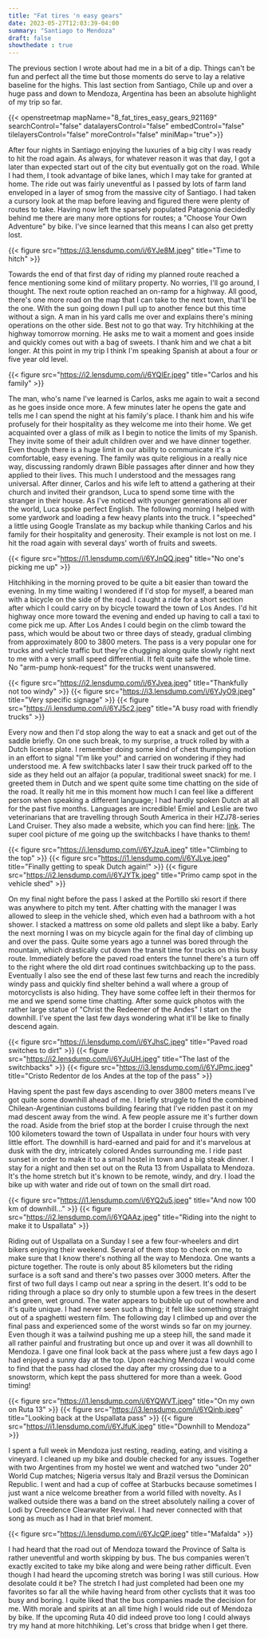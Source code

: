 ```yaml
---
title: "Fat tires 'n easy gears"
date: 2023-05-27T12:03:39-04:00
summary: "Santiago to Mendoza"
draft: false
showthedate : true
---
```


The previous section I wrote about had me in a bit of a dip. Things can't be fun and perfect all the time but those moments do serve to lay a relative baseline for the highs. This last section from Santiago, Chile up and over a huge pass and down to Mendoza, Argentina has been an absolute highlight of my trip so far.

{{< openstreetmap mapName="8_fat_tires_easy_gears_921169"  searchControl="false" datalayersControl="false" embedControl="false" tilelayersControl="false" moreControl="false" miniMap="true">}}

After four nights in Santiago enjoying the luxuries of a big city I was ready to hit the road again. As always, for whatever reason it was that day, I got a later than expected start out of the city but eventually got on the road. While I had them, I took advantage of bike lanes, which I may take for granted at home. The ride out was fairly uneventful as I passed by lots of farm land enveloped in a layer of smog from the massive city of Santiago. I had taken a cursory look at the map before leaving and figured there were plenty of routes to take. Having now left the sparsely populated Patagonia decidedly behind me there are many more options for routes; a "Choose Your Own Adventure" by bike. I've since learned that this means I can also get pretty lost.

{{< figure src="https://i3.lensdump.com/i/6YJe8M.jpeg" title="Time to hitch" >}}

Towards the end of that first day of riding my planned route reached a fence mentioning some kind of military property. No worries, I'll go around, I thought. The next route option reached an on-ramp for a highway. All good, there's one more road on the map that I can take to the next town, that'll be the one. With the sun going down I pull up to another fence but this time without a sign. A man in his yard calls me over and explains there's mining operations on the other side. Best not to go that way. Try hitchhiking at the highway tomorrow morning. He asks me to wait a moment and goes inside and quickly comes out with a bag of sweets. I thank him and we chat a bit longer. At this point in my trip I think I'm speaking Spanish at about a four or five year old level.

{{< figure src="https://i2.lensdump.com/i/6YQIEr.jpeg" title="Carlos and his family" >}}

The man, who's name I've learned is Carlos, asks me again to wait a second as he goes inside once more. A few minutes later he opens the gate and tells me I can spend the night at his family's place. I thank him and his wife profusely for their hospitality as they welcome me into their home. We get acquainted over a glass of milk as I begin to notice the limits of my Spanish. They invite some of their adult children over and we have dinner together. Even though there is a huge limit in our ability to communicate it's a comfortable, easy evening. The family was quite religious in a really nice way, discussing randomly drawn Bible passages after dinner and how they applied to their lives. This much I understood and the messages rang universal. After dinner, Carlos and his wife left to attend a gathering at their church and invited their grandson, Luca to spend some time with the stranger in their house. As I've noticed with younger generations all over the world, Luca spoke perfect English. The following morning I helped with some yardwork and loading a few heavy plants into the truck. I "speeched" a little using Google Translate as my backup while thanking Carlos and his family for their hospitality and generosity. Their example is not lost on me. I hit the road again with several days' worth of fruits and sweets. 

{{< figure src="https://i1.lensdump.com/i/6YJnQQ.jpeg" title="No one's picking me up" >}}

Hitchhiking in the morning proved to be quite a bit easier than toward the evening. In my time waiting I wondered if I'd stop for myself, a beared man with a bicycle on the side of the road. I caught a ride for a short section after which I could carry on by bicycle toward the town of Los Andes. I'd hit highway once more toward the evening and ended up having to call a taxi to come pick me up. After Los Andes I could begin on the climb toward the pass, which would be about two or three days of steady, gradual climbing from approximately 800 to 3800 meters. The pass is a very popular one for trucks and vehicle traffic but they're chugging along quite slowly right next to me with a very small speed differential. It felt quite safe the whole time. No "arm-pump honk-request" for the trucks went unanswered.

{{< figure src="https://i2.lensdump.com/i/6YJvea.jpeg" title="Thankfully not too windy" >}}
{{< figure src="https://i3.lensdump.com/i/6YJyO9.jpeg" title="Very specific signage" >}}
{{< figure src="https://i.lensdump.com/i/6YJ5c2.jpeg" title="A busy road with friendly trucks" >}}

Every now and then I'd stop along the way to eat a snack and get out of the saddle briefly. On one such break, to my surprise, a truck rolled by with a Dutch license plate. I remember doing some kind of chest thumping motion in an effort to signal "I'm like you!" and carried on wondering if they had understood me. A few switchbacks later I saw their truck parked off to the side as they held out an alfajor (a popular, traditional sweet snack) for me. I greeted them in Dutch and we spent quite some time chatting on the side of the road. It really hit me in this moment how much I can feel like a different person when speaking a different language; I had hardly spoken Dutch at all for the past five months. Languages are incredible! Emiel and Leslie are two veterinarians that are travelling through South America in their HZJ78-series Land Cruiser. They also made a website, which you can find here: [link](https://lcavontuur.nl). The super cool picture of me going up the switchbacks I have thanks to them!

{{< figure src="https://i.lensdump.com/i/6YJzuA.jpeg" title="Climbing to the top" >}}
{{< figure src="https://i1.lensdump.com/i/6YJLye.jpeg" title="Finally getting to speak Dutch again!" >}}
{{< figure src="https://i2.lensdump.com/i/6YJYTk.jpeg" title="Primo camp spot in the vehicle shed" >}}

On my final night before the pass I asked at the Portillo ski resort if there was anywhere to pitch my tent. After chatting with the manager I was allowed to sleep in the vehicle shed, which even had a bathroom with a hot shower. I stacked a mattress on some old pallets and slept like a baby. Early the next morning I was on my bicycle again for the final day of climbing up and over the pass. Quite some years ago a tunnel was bored through the mountain, which drastically cut down the transit time for trucks on this busy route. Immediately before the paved road enters the tunnel there's a turn off to the right where the old dirt road continues switchbacking up to the pass. Eventually I also see the end of these last few turns and reach the incredibly windy pass and quickly find shelter behind a wall where a group of motorcyclists is also hiding. They have some coffee left in their thermos for me and we spend some time chatting. After some quick photos with the rather large statue of "Christ the Redeemer of the Andes" I start on the downhill. I've spent the last few days wondering what it'll be like to finally descend again.

<!--{{< figure src="https://i1.lensdump.com/i/6YJo7x.jpeg" title="caption" >}}-->
{{< figure src="https://i.lensdump.com/i/6YJhsC.jpeg" title="Paved road switches to dirt" >}}
{{< figure src="https://i2.lensdump.com/i/6YJuUH.jpeg" title="The last of the switchbacks" >}}
{{< figure src="https://i3.lensdump.com/i/6YJPmc.jpeg" title="Cristo Redentor de los Andes at the top of the pass" >}}

Having spent the past few days ascending to over 3800 meters means I've got quite some downhill ahead of me. I briefly struggle to find the combined Chilean-Argentinian customs building fearing that I've ridden past it on my mad descent away from the wind. A few people assure me it's further down the road. Aside from the brief stop at the border I cruise through the next 100 kilometers toward the town of Uspallata in under four hours with very little effort. The downhill is hard-earned and paid for and it's marvelous at dusk with the dry, intricately colored Andes surrounding me. I ride past sunset in order to make it to a small hostel in town and a big steak dinner. I stay for a night and then set out on the Ruta 13 from Uspallata to Mendoza. It's the home stretch but it's known to be remote, windy, and dry. I load the bike up with water and ride out of town on the small dirt road.

{{< figure src="https://i1.lensdump.com/i/6YQ2u5.jpeg" title="And now 100 km of downhill..." >}}
{{< figure src="https://i2.lensdump.com/i/6YQAAz.jpeg" title="Riding into the night to make it to Uspallata" >}}

Riding out of Uspallata on a Sunday I see a few four-wheelers and dirt bikers enjoying their weekend. Several of them stop to check on me, to make sure that I know there's nothing all the way to Mendoza. One wants a picture together. The route is only about 85 kilometers but the riding surface is a soft sand and there's two passes over 3000 meters. After the first of two full days I camp out near a spring in the desert. It's odd to be riding through a place so dry only to stumble upon a few trees in the desert and green, wet ground. The water appears to bubble up out of nowhere and it's quite unique. I had never seen such a thing; it felt like something straight out of a spaghetti western film. The following day I climbed up and over the final pass and experienced some of the worst winds so far on my journey. Even though it was a tailwind pushing me up a steep hill, the sand made it all rather painful and frustrating but once up and over it was all downhill to Mendoza. I gave one final look back at the pass where just a few days ago I had enjoyed a sunny day at the top. Upon reaching Mendoza I would come to find that the pass had closed the day after my crossing due to a snowstorm, which kept the pass shuttered for more than a week. Good timing!

{{< figure src="https://i1.lensdump.com/i/6YQWVT.jpeg" title="On my own on Ruta 13" >}}
{{< figure src="https://i3.lensdump.com/i/6YQinb.jpeg" title="Looking back at the Uspallata pass" >}}
{{< figure src="https://i1.lensdump.com/i/6YJfuK.jpeg" title="Downhill to Mendoza" >}}

I spent a full week in Mendoza just resting, reading, eating, and visiting a vineyard. I cleaned up my bike and double checked for any issues. Together with two Argentines from my hostel we went and watched two "under 20" World Cup matches; Nigeria versus Italy and Brazil versus the Dominican Republic. I went and had a cup of coffee at Starbucks because sometimes I just want a nice welcome breather from a world filled with novelty. As I walked outside there was a band on the street absolutely nailing a cover of Lodi by Creedence Clearwater Revival. I had never connected with that song as much as I had in that brief moment. 

{{< figure src="https://i.lensdump.com/i/6YJcQP.jpeg" title="Mafalda" >}}

I had heard that the road out of Mendoza toward the Province of Salta is rather uneventful and worth skipping by bus. The bus companies weren't exactly excited to take my bike along and were being rather difficult. Even though I had heard the upcoming stretch was boring I was still curious. How desolate could it be? The stretch I had just completed had been one my favorites so far all the while having heard from other cyclists that it was too busy and boring. I quite liked that the bus companies made the decision for me. With morale and spirits at an all time high I would ride out of Mendoza by bike. If the upcoming Ruta 40 did indeed prove too long I could always try my hand at more hitchhiking. Let's cross that bridge when I get there.

